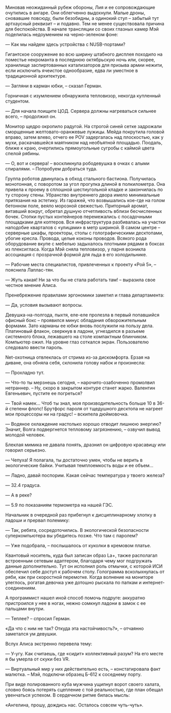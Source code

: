 Миновав неожиданный рубеж обороны, Лия и ее сопровождающие очутились в ангаре. Они облегченно выдохнули. Малые дроны, сновавшие повсюду, были безобидны, а одинокий стул – забытый тут артхаусный реквизит – и подавно. Тем не менее существовала причина для беспокойства. В начале трансляции со своих глазных камер Мэй поделилась недоумением на черно-зеленом фоне:  
  
— Как мы найдем здесь устройства с NUSB-портами?   
  
Гигантское сооружение во всю ширину штабного дисплея походило на поместье некроманта в последнюю октябрьскую ночь или, скорее, хранилище заспиртованных катализаторов для призыва армии нежити, если исключить ячеистое однообразие, едва ли уместное в традиционной архитектуре.  
  
— Загляни в карман юбки, – сказал Герман.  
  
Горничная с изумлением обнаружила тепловизор, некогда купленный студентом.    
  
— Для начала поищите ЦОД. Сервера должны нагреваться сильнее всего, – продолжил он.  
  
Монитор щедро окропило радугой. На строгой синей сетке задрожали сморщенные желтовато-оранжевые лужицы. Мейда покрутила головой вправо, затем влево, отчего ее POV задергалась над плоскостью, как у мухи, раскачавшейся маятником над необъятной площадью. Поодаль, ближе к краю, очертились прямоугольные сугробы с каймой цвета спелой рябины.

— О, вот и сервера! – воскликнула рободевушка в очках с алыми спиралями. – Попробуем добраться туда.  
  
Группа роботов двинулась в обход стального бастиона. Получилась монотонная, с поворотом за угол прогулка длиной в полкилометра. Она привела к проему в сплошной шестиугольной кладке и закончилась по ту сторону стены. Убранство внутреннего двора имело минимальные притязания на эстетику. Из гаражей, что возвышались кое-где на голом бетонном поле, веяло морозной свежестью. Приторный аромат, витавший вокруг, обретал душную отчетливость вблизи бесчисленных бочек. Стопки пустых контейнеров перемежались с посадочными площадками для коптеров. Вся инфраструктура разбивалась на участки наподобие кварталов с «улицами» в метр шириной. В самом центре – серверные шкафы, проекторы, столы с голографическими десктопами, убогие кресла. Провода, целые коконы проводов. Всякого рода оборудование вкупе с мебелью задыхалось плотными рядами в боксах из плексигласа. Когда Мэй сняла тепловизор, у парня возникла ассоциация с прозрачной формой для льда в его холодильнике.  
  
— Рабочие места специалистов, привлеченных к проекту «Рой 5», – пояснила Лаплас-тян.

— Жуть какая! Ни за что бы не стала работать там! – выразила свое честное мнение Алиса.  
  
Пренебрежение правилами эргономики заметил и глава департамента:  
  
— Да, условия вызывают вопросы.  
  
Девушка-на-полгода, пыхтя, еле-еле пролезла в первый попавшийся офисный бокс – проявился минус обладания обворожительным формами. Зато карманы ее юбки вновь послужили на пользу дела. Платиновый флакон, сверкнув в ладони, угнездился в разъеме системного блока, лежавшего на столе компактным блинчиком. Компьютер ожил. На уровне глаз соткался экран. Пользователю следовало ввести пароль.  
  
Net-охотница отвлеклась от стрима из-за дискомфорта. Ерзая на диване, она обняла себя, склонила голову набок и произнесла:

— Прохладно тут.

— Что-то ты мерзнешь сегодня, – нарочито-озабоченно промолвил нетраннер. – Ну, скоро в закрытом контуре станет жарко. Валентин Евгеньевич, пустите ее погреться?

— Твой намек... Чтоб ты знал, моя производительность больше 10 в 36-й степени флопс! Брутфорс пароля от тщедушного десктопа не нагреет мои процессоры ни на градус! – вскипела дюймовочка.

— Водяное охлаждение настолько хорошо отводит лишнюю энергию? Значит, Волга подвергнется тепловому загрязнению, – озвучил вывод молодой человек.

Блеклая мимика не давала понять, дразнил он цифровую красавицу или говорил серьезно.

— Чепуха! Я полагала, ты достаточно умен, чтобы не верить в экологические байки. Учитывая темплоемкость воды и ее объем...

— Ладно, давай поспорим. Какая сейчас температура у твоего железа?

— 32.4 градуса.

— А в реке?

— 5.9 по показаниям термометра на нашей ГЭС.

Начальник в очередной раз прибегнул к дисциплинарному хлопку в ладоши и прервал полемику:

— Так, ребята, сосредоточились. В экологической безопасности суперкомпьютера вы убедитесь позже. Что там с паролем?

— Уже подобрала, – послышалось от куколки в кремовом платье.

Квантовый носитель, куда был записан образ La+, также располагал встроенным сетевым адаптером, благодаря чему мог подгружать данные дополнительно. Тут он исполнил роль отмычки, с которой ИСИ обеспечил себе доступ к рабочем столу. Голограмма всколыхнулась от ряби, как при скоростной перемотке. Когда волнение на мониторе улеглось, рогатая девочка уже дотошно рыскала по папкам и интернет-соединениям. 

А программист нашел иной способ помочь подруге: аккуратно пристроился у нее в ногах, нежно сомкнул ладони в замок с ее пальцами внутри.

— Теплее? – спросил Герман.

«Да что с ним не так? Откуда эта настойчивость?», – отчаянно заметался ум девушки.

Вслух Алиса экстренно перевела тему:

— У-угу. Как считаешь, где «сидит» коллективный разум? На его месте я бы умерла от скуки без VR.

— Виртуальный мир у них действительно есть, – констатировала факт малютка. – Мэй, подключи образец Б-612 к соседнему порту. 

При виде полированного куба мужчина ущипнул ворот своего халата, словно боясь потерять сцепление с той реальностью, где план обещал увенчаться успехом. В сердечном ритме билась мысль:

«Ангелина, прошу, дождись нас. Осталось совсем чуть-чуть».